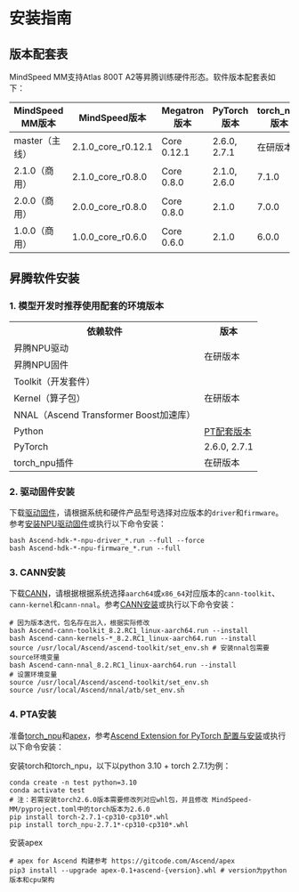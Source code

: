 # 安装指南

## 版本配套表

MindSpeed MM支持Atlas 800T A2等昇腾训练硬件形态。软件版本配套表如下：

|MindSpeed MM版本 | MindSpeed版本             | Megatron版本      | PyTorch版本   | torch_npu版本 | CANN版本  | Python版本                               |
|--------------|-------------------------|-----------------|------------- |-------------|---------|----------------------------------------|
|master（主线） | 2.1.0_core_r0.12.1       | Core 0.12.1     |   2.6.0, 2.7.1     | 在研版本        | 在研版本    | Python3.10|
|2.1.0（商用） | 2.1.0_core_r0.8.0         | Core 0.8.0      |   2.1.0, 2.6.0     | 7.1.0       | 8.2.RC1    | Python3.8, Python3.10 |
|2.0.0（商用） | 2.0.0_core_r0.8.0         | Core 0.8.0      |   2.1.0     | 7.0.0       | 8.1.RC1    | Python3.10|
|1.0.0（商用） | 1.0.0_core_r0.6.0         | Core 0.6.0      |   2.1.0     | 6.0.0       | 8.0.0    | Python3.10 |

## 昇腾软件安装

### 1. 模型开发时推荐使用配套的环境版本

<table>
  <tr>
    <th>依赖软件</th>
    <th>版本</th>
  </tr>
  <tr>
    <td>昇腾NPU驱动</td>
    <td rowspan="2">在研版本</td>
  <tr>
    <td>昇腾NPU固件</td>
  </tr>
  <tr>
    <td>Toolkit（开发套件）</td>
      <td rowspan="3">在研版本</td>
  </tr>
  <tr>
    <td>Kernel（算子包）</td>
  </tr>
  <tr>
    <td>NNAL（Ascend Transformer Boost加速库）</td>
  </tr>
  <tr>
  </tr>
  <tr>
    <td>Python</td>
    <td><a href="https://gitcode.com/Ascend/pytorch#pytorch%E4%B8%8Epython%E7%89%88%E6%9C%AC%E9%85%8D%E5%A5%97%E8%A1%A8">PT配套版本</a></td>
  </tr>
  <tr>
    <td>PyTorch</td>
    <td>2.6.0, 2.7.1</td>
  </tr>
  <tr>
    <td>torch_npu插件</td>
    <td>在研版本</td>
  </tr>
</table>

### 2. 驱动固件安装

下载[驱动固件](https://www.hiascend.com/hardware/firmware-drivers/community?product=4&model=26&cann=8.2.RC1&driver=Ascend+HDK+25.2.0)，请根据系统和硬件产品型号选择对应版本的`driver`和`firmware`。参考[安装NPU驱动固件](https://www.hiascend.com/document/detail/zh/canncommercial/82RC1/softwareinst/instg/instg_0003.html?Mode=PmIns&InstallType=local&OS=Debian&Software=cannToolKit)或执行以下命令安装：

```shell
bash Ascend-hdk-*-npu-driver_*.run --full --force
bash Ascend-hdk-*-npu-firmware_*.run --full
```

### 3. CANN安装

下载[CANN](https://www.hiascend.com/developer/download/community/result?module=cann)，请根据根据系统选择`aarch64`或`x86_64`对应版本的`cann-toolkit`、`cann-kernel`和`cann-nnal`。参考[CANN安装](https://www.hiascend.com/document/detail/zh/canncommercial/82RC1/softwareinst/instg/instg_0003.html?Mode=PmIns&InstallType=local&OS=Debian&Software=cannToolKit)或执行以下命令安装：

```shell
# 因为版本迭代，包名存在出入，根据实际修改
bash Ascend-cann-toolkit_8.2.RC1_linux-aarch64.run --install
bash Ascend-cann-kernels-*_8.2.RC1_linux-aarch64.run --install
source /usr/local/Ascend/ascend-toolkit/set_env.sh # 安装nnal包需要source环境变量
bash Ascend-cann-nnal_8.2.RC1_linux-aarch64.run --install
# 设置环境变量
source /usr/local/Ascend/ascend-toolkit/set_env.sh
source /usr/local/Ascend/nnal/atb/set_env.sh
```

### 4. PTA安装

准备[torch_npu](https://www.hiascend.com/developer/download/community/result?module=pt)和[apex](https://gitcode.com/Ascend/apex)，参考[Ascend Extension for PyTorch 配置与安装](https://www.hiascend.com/document/detail/zh/Pytorch/700/configandinstg/instg/insg_0004.html)或执行以下命令安装：

安装torch和torch_npu，以下以python 3.10 + torch 2.7.1为例：

```shell
conda create -n test python=3.10
conda activate test
# 注：若需安装torch2.6.0版本需要修改列对应whl包，并且修改 MindSpeed-MM/pyproject.toml中的torch版本为2.6.0
pip install torch-2.7.1-cp310-cp310*.whl 
pip install torch_npu-2.7.1*-cp310-cp310*.whl
```

安装apex

```shell
# apex for Ascend 构建参考 https://gitcode.com/Ascend/apex
pip3 install --upgrade apex-0.1+ascend-{version}.whl # version为python版本和cpu架构
```